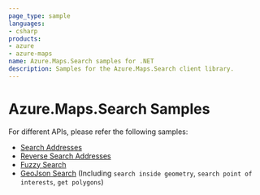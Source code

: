 ```yaml
---
page_type: sample
languages:
- csharp
products:
- azure
- azure-maps
name: Azure.Maps.Search samples for .NET
description: Samples for the Azure.Maps.Search client library.
---
```


# Azure.Maps.Search Samples

For different APIs, please refer the following samples:

* [Search Addresses](https://github.com/Azure/azure-sdk-for-net/blob/main/sdk/maps/Azure.Maps.Search/samples/SearchAddressSamples.md)
* [Reverse Search Addresses](https://github.com/Azure/azure-sdk-for-net/blob/main/sdk/maps/Azure.Maps.Search/samples/ReverseSearchAddressSamples.md)
* [Fuzzy Search](https://github.com/Azure/azure-sdk-for-net/blob/main/sdk/maps/Azure.Maps.Search/samples/FuzzySearchSamples.md)
* [GeoJson Search](https://github.com/Azure/azure-sdk-for-net/blob/main/sdk/maps/Azure.Maps.Search/samples/GeoJsonSearchSamples.md) (Including `search inside geometry`, `search point of interests`, `get polygons`)
